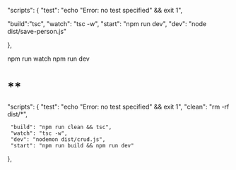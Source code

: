 "scripts": {
"test": "echo \"Error: no test specified\" && exit 1",

"build":"tsc",
"watch": "tsc -w",
"start": "npm run dev",
"dev": "node dist/save-person.js"

},

npm run watch
npm run dev

# **************************\*\***************************

"scripts": {
"test": "echo \"Error: no test specified\" && exit 1",
"clean": "rm -rf dist/\*",

     "build": "npm run clean && tsc",
     "watch": "tsc -w",
     "dev": "nodemon dist/crud.js",
     "start": "npm run build && npm run dev"

},

